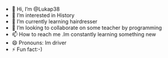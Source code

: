 - 👋 Hi, I’m @Lukap38
- 👀 I’m interested in History
- 🌱 I’m currently learning hairdresser
- 💞️ I’m looking to collaborate on some teacher by programming
- 📫 How to reach me .Im constantly learning something new
- 😄 Pronouns: Im driver
- ⚡ Fun fact:-)

<!---
Lukap38/Lukap38 is a ✨ special ✨ repository because its `README.md` (this file) appears on your GitHub profile.
You can click the Preview link to take a look at your changes.
--->
